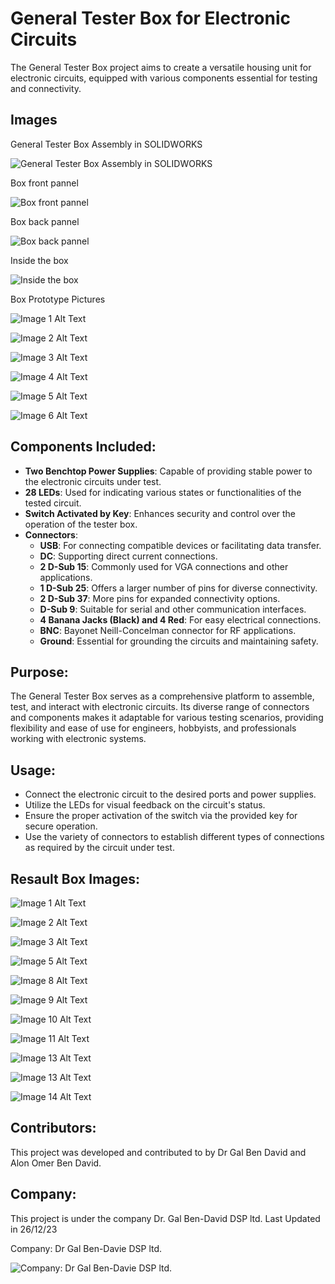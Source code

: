 # General Tester Box for Electronic Circuits

The General Tester Box project aims to create a versatile housing unit for electronic circuits, equipped with various components essential for testing and connectivity.

## Images

General Tester Box Assembly in SOLIDWORKS

![General Tester Box Assembly in SOLIDWORKS](Pic_Box.JPG)

Box front pannel

![Box front pannel](Front.JPG)

Box back pannel

![Box back pannel](Back.JPG)

Inside the box

![Inside the box](Box_Inside.JPG)

Box Prototype Pictures

![Image 1 Alt Text](Pictures/Box_Prototype_1.jpeg)

![Image 2 Alt Text](Pictures/Box_Prototype_2.jpeg)

![Image 3 Alt Text](Pictures/Box_Prototype_3.jpeg)

![Image 4 Alt Text](Pictures/Box_Prototype_4.jpeg)

![Image 5 Alt Text](Pictures/Box_Prototype_5.jpeg)

![Image 6 Alt Text](Pictures/Box_Prototype_6.jpeg)



## Components Included:

- **Two Benchtop Power Supplies**: Capable of providing stable power to the electronic circuits under test.
- **28 LEDs**: Used for indicating various states or functionalities of the tested circuit.
- **Switch Activated by Key**: Enhances security and control over the operation of the tester box.
- **Connectors**:
  - **USB**: For connecting compatible devices or facilitating data transfer.
  - **DC**: Supporting direct current connections.
  - **2 D-Sub 15**: Commonly used for VGA connections and other applications.
  - **1 D-Sub 25**: Offers a larger number of pins for diverse connectivity.
  - **2 D-Sub 37**: More pins for expanded connectivity options.
  - **D-Sub 9**: Suitable for serial and other communication interfaces.
  - **4 Banana Jacks (Black) and 4 Red**: For easy electrical connections.
  - **BNC**: Bayonet Neill-Concelman connector for RF applications.
  - **Ground**: Essential for grounding the circuits and maintaining safety.

## Purpose:

The General Tester Box serves as a comprehensive platform to assemble, test, and interact with electronic circuits. Its diverse range of connectors and components makes it adaptable for various testing scenarios, providing flexibility and ease of use for engineers, hobbyists, and professionals working with electronic systems.

## Usage:

- Connect the electronic circuit to the desired ports and power supplies.
- Utilize the LEDs for visual feedback on the circuit's status.
- Ensure the proper activation of the switch via the provided key for secure operation.
- Use the variety of connectors to establish different types of connections as required by the circuit under test.

## Resault Box Images:

![Image 1 Alt Text](Pictures/Box_Pro_House1.jpeg)

![Image 2 Alt Text](Pictures/Box_Pro_House2.jpeg)

![Image 3 Alt Text](Pictures/Box_Pro_House3.jpeg)

![Image 5 Alt Text](Pictures/Box_Pro_House5.jpeg)

![Image 8 Alt Text](Pictures/Box_Pro_House8.jpeg)

![Image 9 Alt Text](Pictures/Box_Pro_House9.jpeg)

![Image 10 Alt Text](Pictures/Box_Pro_House10.jpeg)

![Image 11 Alt Text](Pictures/Box_Pro_House11.jpeg)

![Image 13 Alt Text](Pictures/Box_Pro_House12.jpeg)

![Image 13 Alt Text](Pictures/Box_Pro_House13.jpeg)

![Image 14 Alt Text](Pictures/Box_Pro_House14.jpeg)

## Contributors:

This project was developed and contributed to by Dr Gal Ben David and Alon Omer Ben David.

## Company:

This project is under the company Dr. Gal Ben-David DSP ltd. Last Updated in 26/12/23

Company: Dr Gal Ben-Davie DSP ltd.

![Company: Dr Gal Ben-Davie DSP ltd.](Company.png)